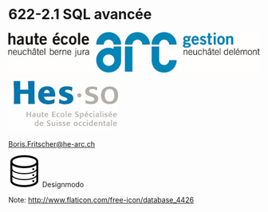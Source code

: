 # &nbsp;

# 622-2.1 SQL avancée


![](/images/common/logo_heg.jpg)
<!-- .element style="position:absolute; top:0; left:0;width:40%;" -->

![](/images/common/logo_hes-so.jpg)
<!-- .element style="position:absolute; top:0; right:0;width:10%;" -->
 
[Boris.Fritscher@he-arc.ch](mailto:Boris.Fritscher@he-arc.ch)
<!-- .element style="position:absolute; bottom:20px; left:0;" -->

![](/images/common/data-storage4.svg)<!-- .element style="width: 200px;" -->
Designmodo

<!-- .element class="credits" style="position:absolute; right:0; bottom:20px;" -->

Note:
http://www.flaticon.com/free-icon/database_4426
